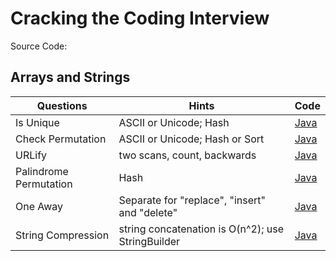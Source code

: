 # Cracking the Coding Interview

Source Code:

## Arrays and Strings

| Questions         | Hints                 | Code |
| ---------         | ----------------------| -----|
| Is Unique         | ASCII or Unicode; Hash                            | [Java](src/Q1_Arrays_and_Strings/Q1_1_IsUnique) |
| Check Permutation | ASCII or Unicode; Hash or Sort                    | [Java](src/Q1_Arrays_and_Strings/Q1_2_CheckPermutation) |
| URLify            | two scans, count, backwards                       | [Java](src/Q1_Arrays_and_Strings/Q1_3_URLify) |
| Palindrome Permutation | Hash                                         | [Java](src/Q1_Arrays_and_Strings/Q1_4_Palindrome) |
| One Away          | Separate for "replace", "insert" and "delete"     | [Java](src/Q1_Arrays_and_Strings/Q1_5_OneAway) |
| String Compression | string concatenation is O(n^2); use StringBuilder | [Java](src/Q1_Arrays_and_Strings/Q1_5_OneAway) |

